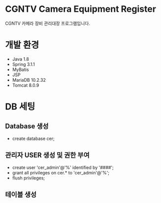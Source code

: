# CGNTV Camera Equipment Register

CGNTV 카메라 장비 관리대장 프로그램입니다.





# 개발 환경

- Java 1.8
- Spring 3.1.1
- MyBatis
- JSP
- MariaDB 10.2.32
- Tomcat 8.0.9



# DB 세팅


## Database 생성
- create database cer;


## 관리자 USER 생성 및 권한 부여
- create user 'cer_admin'@'%' identified by '####';
- grant all privileges on cer.* to 'cer_admin'@'%';
- flush privileges;


## 테이블 생성 
